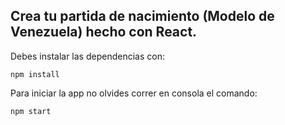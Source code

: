 ## Crea tu partida de nacimiento (Modelo de Venezuela) hecho con React.

Debes instalar las dependencias con:
```
npm install
```

Para iniciar la app no olvides correr en consola el comando:
```
npm start
```
